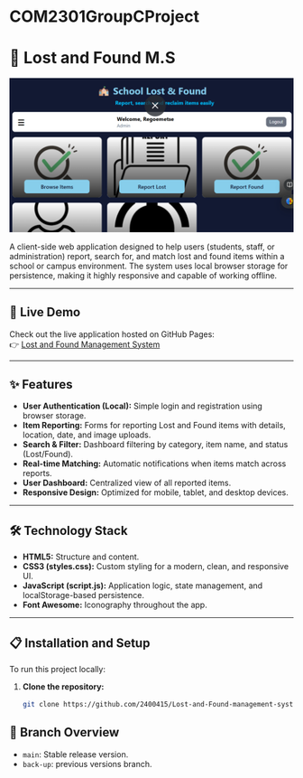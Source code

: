 # COM2301GroupCProject

# 🏫 Lost and Found M.S

![School Lost & Found Dashboard](asserts/dashboard.png)

A client-side web application designed to help users (students, staff, or administration) report, search for, and match lost and found items within a school or campus environment. The system uses local browser storage for persistence, making it highly responsive and capable of working offline.

---

## 🚀 Live Demo

Check out the live application hosted on GitHub Pages:  
👉 [Lost and Found Management System](https://2400415.github.io/Lost-and-Found-management-system/)

---

## ✨ Features

- **User Authentication (Local):** Simple login and registration using browser storage.
- **Item Reporting:** Forms for reporting Lost and Found items with details, location, date, and image uploads.
- **Search & Filter:** Dashboard filtering by category, item name, and status (Lost/Found).
- **Real-time Matching:** Automatic notifications when items match across reports.
- **User Dashboard:** Centralized view of all reported items.
- **Responsive Design:** Optimized for mobile, tablet, and desktop devices.

---

## 🛠️ Technology Stack

- **HTML5:** Structure and content.
- **CSS3 (styles.css):** Custom styling for a modern, clean, and responsive UI.
- **JavaScript (script.js):** Application logic, state management, and localStorage-based persistence.
- **Font Awesome:** Iconography throughout the app.

---

## 📋 Installation and Setup

To run this project locally:

1. **Clone the repository:**
   ```bash
   git clone https://github.com/2400415/Lost-and-Found-management-system.git
## 🌿 Branch Overview

- `main`: Stable release version.
- `back-up`: previous versions branch.

